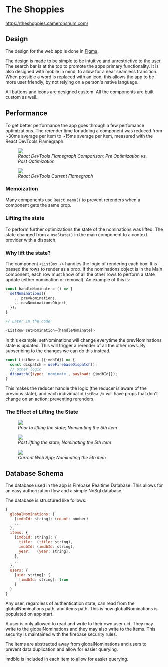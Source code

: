 # The Shoppies

https://theshoppies.cameronshum.com/

## Design
The design for the web app is done in [Figma](https://www.figma.com/file/9Ov5HPPh6w6iuFjbSLPNHB/Shopify-Front-end-Challenge-2021). 

The design is made to be simple to be intuitive and unrestrictive to the user. The search bar is at the top to promote the apps primary functionality. It is also designed with mobile in mind, to allow for a near seamless transition. When possible a word is replaced with an icon, this allows the app to be more user friendly, by not relying on a person's native language.

All buttons and icons are designed custom. All the components are built custom as well. 

## Performance
To get better performance the app goes through a few perfomance optimizations. The rerender time for adding a component was reduced from ~30ms average per item to ~15ms average per item, measured with the React DevTools Flamegraph. 

<figure>
  <img src="https://imgur.com/WtI4hMQ.png">
  <figcaption>
    <em>
      React DevTools Flamegraph Comparison; Pre Optimization vs. Post Optimization
    </em>
  </figcaption>
</figure>

<figure>
  <img src="https://imgur.com/fMsvZyK.png">
  <figcaption>
    <em>
      React DevTools Current Flamegraph
    </em>
  </figcaption>
</figure>


### Memoization
Many components use `React.memo()` to prevent rerenders when a component gets the same prop.

### Lifting the state
To perform further optimizations the state of the nominations was lifted. The state changed from a `useState()` in the main component to a context provider with a dispatch.

### Why lift the state?
The component `<ListBox />` handles the logic of rendering each box. It is passed the rows to render as a prop. If the nominations object is in the Main component, each row must know of all the other rows to perform a state update (either nomination or removal). An example of this is:

```javascript
const handleNominate = () => {
  setNominations({
    ...prevNominations,
    ...newNominationsObject,
  });
}

// Later in the code

<ListRow setNomination={handleNominate}>
```
In this example, setNominations will change everytime the prevNominations state is updated. This will trigger a rerender of all the other rows. By subscribing to the changes we can do this instead.

```javascript
const ListRow = ({imdbId}) => {
  const dispatch = useFirebaseDispatch();
  // other logic
  dispatch({type: 'nominate', payload: {imdbId}});
}
```

This makes the reducer handle the logic (the reducer is aware of the previous state), and each individual `<ListRow />` will have props that don't change on an action; preventing rerenders.

### The Effect of Lifting the State

<figure>
  <img src="https://imgur.com/SYbPsUY.png">
  <figcaption>
    <em>
      Prior to lifting the state; Nominating the 5th item
    </em>
  </figcaption>
</figure>

<figure>
  <img src="https://imgur.com/6ZfcPg1.png">
  <figcaption>
    <em>
      Post lifting the state; Nominating the 5th item
    </em>
  </figcaption>
</figure>

<figure>
  <img src="https://imgur.com/Sccy3Wm.png">
  <figcaption>
    <em>
      Current Web App; Nominating the 5th item
    </em>
  </figcaption>
</figure>

## Database Schema
The database used in the app is Firebase Realtime Database. This allows for an easy authorization flow and a simple NoSql database.

The database is structured like follows:

```javascript
{
  globalNominations: {
    [imdbId: string]: (count: number)
    ...
  },
  items: {
    [imdbId: string]: {
      title:  (title: string),
      imdbId: (imdbId: string),
      year:   (year: string),
    },
    ...
  },
  users: {
    [uid: string]: {
      [imdbId: string]: true
    }
  }
}
```
Any user, regardless of authentication state, can read from the globalNominations path, and items path. This is how globalNominations is populated on app start. 

A user is only allowed to read and write to their own user uid. They may write to the globalNominations and they may also write to the items. This security is maintained with the firebase security rules.

The items are abstracted away from globalNominations and users to prevent data duplication and allow for easier querying.

imdbId is included in each item to allow for easier querying.  
